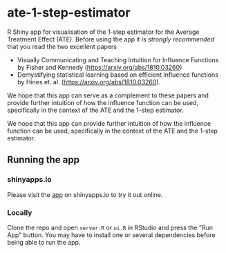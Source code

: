 # ate-1-step-estimator
R Shiny app for visualisation of the 1-step estimator for the Average Treatment Effect (ATE). Before using the app it is *strongly recommended* that you read the two excellent papers

* Visually Communicating and Teaching Intuition for Influence Functions by Fisher and Kennedy (https://arxiv.org/abs/1810.03260)
* Demystifying statistical learning based on efficient influence functions by Hines et. al. (https://arxiv.org/abs/1810.03260).

We hope that this app can serve as a complement to these papers and provide further intuition of how the influence function can be used, specifically in the context of the ATE and the 1-step estimator.

We hope that this app can provide further intuition of how the influence function can be used, specifically in the context of the ATE and the 1-step estimator.

## Running the app
### shinyapps.io
Please visit the [app](https://fileds.shinyapps.io/ATE-1-Step) on shinyapps.io to try it out online.

### Locally
Clone the repo and open `server.R` or `ui.R` in RStudio and press the "Run App" button. You may have to install one or several dependencies before being able to run the app.
